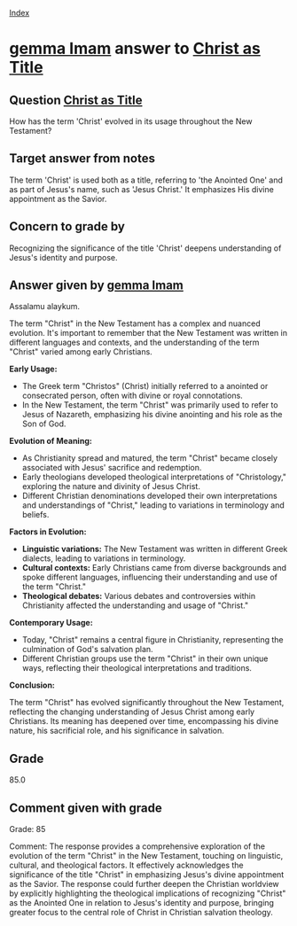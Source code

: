 
[Index](../../index.md)
# [gemma Imam](../../answering_models/gemma_Imam.md) answer to [Christ as Title](../../questions/Christ_as_Title.md)

## Question [Christ as Title](../../questions/Christ_as_Title.md)
How has the term 'Christ' evolved in its usage throughout the New Testament?

## Target answer from notes
The term 'Christ' is used both as a title, referring to 'the Anointed One' and as part of Jesus's name, such as 'Jesus Christ.' It emphasizes His divine appointment as the Savior.

## Concern to grade by
Recognizing the significance of the title 'Christ' deepens understanding of Jesus's identity and purpose.

## Answer given by [gemma Imam](../../answering_models/gemma_Imam.md)
Assalamu alaykum.

The term "Christ" in the New Testament has a complex and nuanced evolution. It's important to remember that the New Testament was written in different languages and contexts, and the understanding of the term "Christ" varied among early Christians.

**Early Usage:**

* The Greek term "Christos" (Christ) initially referred to a anointed or consecrated person, often with divine or royal connotations.
* In the New Testament, the term "Christ" was primarily used to refer to Jesus of Nazareth, emphasizing his divine anointing and his role as the Son of God.

**Evolution of Meaning:**

* As Christianity spread and matured, the term "Christ" became closely associated with Jesus' sacrifice and redemption. 
* Early theologians developed theological interpretations of "Christology," exploring the nature and divinity of Jesus Christ.
* Different Christian denominations developed their own interpretations and understandings of "Christ," leading to variations in terminology and beliefs.

**Factors in Evolution:**

* **Linguistic variations:** The New Testament was written in different Greek dialects, leading to variations in terminology.
* **Cultural contexts:** Early Christians came from diverse backgrounds and spoke different languages, influencing their understanding and use of the term "Christ."
* **Theological debates:** Various debates and controversies within Christianity affected the understanding and usage of "Christ."

**Contemporary Usage:**

* Today, "Christ" remains a central figure in Christianity, representing the culmination of God's salvation plan.
* Different Christian groups use the term "Christ" in their own unique ways, reflecting their theological interpretations and traditions.

**Conclusion:**

The term "Christ" has evolved significantly throughout the New Testament, reflecting the changing understanding of Jesus Christ among early Christians. Its meaning has deepened over time, encompassing his divine nature, his sacrificial role, and his significance in salvation.

## Grade
85.0

## Comment given with grade
Grade: 85

Comment: The response provides a comprehensive exploration of the evolution of the term "Christ" in the New Testament, touching on linguistic, cultural, and theological factors. It effectively acknowledges the significance of the title "Christ" in emphasizing Jesus's divine appointment as the Savior. The response could further deepen the Christian worldview by explicitly highlighting the theological implications of recognizing "Christ" as the Anointed One in relation to Jesus's identity and purpose, bringing greater focus to the central role of Christ in Christian salvation theology.
